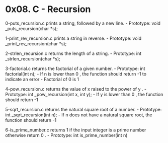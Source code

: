 # 0x08. C - Recursion

0-puts_recursion.c prints a string, followed by a new line.
        - Prototype: void _puts_recursion(char *s);

1-print_rev_recursion.c prints a string in reverse.
        - Prototype: void _print_rev_recursion(char *s);

2-strlen_recursion.c returns the length of a string.
        - Prototype: int _strlen_recursion(char *s);

3-factorial.c returns the factorial of a given number.
        - Prototype: int factorial(int n);
        - If n is lower than 0 , the function should return -1 to indicate an error
        - Factorial of 0 is 1

4-pow_recursion.c returns the value of x raised to the power of y .
        - Prototype: int _pow_recursion(int x, int y);
        - If y is lower than 0 , the function should return -1

5-sqrt_recursion.c returns the natural square root of a number.
        - Prototype: int _sqrt_recursion(int n);
        - If n does not have a natural square root, the function should return -1

6-is_prime_number.c returns 1 if the input integer is a prime number otherwise return 0 .
        - Prototype: int is_prime_number(int n)